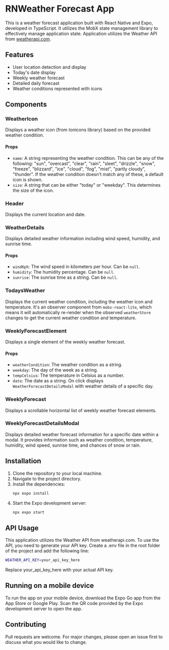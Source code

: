 # RNWeather Forecast App

This is a weather forecast application built with React Native and Expo, developed in TypeScript. It utilizes the MobX state management library to effectively manage application state. Application utilizes the Weather API from [weatherapi.com](https://www.weatherapi.com/). 

## Features

- User location detection and display
- Today's date display
- Weekly weather forecast
- Detailed daily forecast
- Weather conditions represented with icons

## Components

### WeatherIcon
Displays a weather icon (from Ionicons library) based on the provided weather condition. 
#### Props
- `name`: A string representing the weather condition. This can be any of the following: "sun", "overcast", "clear", "rain", "sleet", "drizzle", "snow", "freeze", "blizzard", "ice", "cloud", "fog", "mist", "partly cloudy", "thunder". If the weather condition doesn't match any of these, a default icon is shown.
- `size`: A string that can be either "today" or "weekday". This determines the size of the icon.

### Header
Displays the current location and date.

### WeatherDetails
Displays detailed weather information including wind speed, humidity, and sunrise time.

#### Props
- `windKph`: The wind speed in kilometers per hour. Can be `null`.
- `humidity`: The humidity percentage. Can be `null`.
- `sunrise`: The sunrise time as a string. Can be `null`.
### TodaysWeather
Displays the current weather condition, including the weather icon and temperature. It's an observer component from `mobx-react-lite`, which means it will automatically re-render when the observed `weatherStore` changes to get the current weather condition and temperature.

### WeeklyForecastElement
Displays a single element of the weekly weather forecast.
#### Props
- `weatherCondition`: The weather condition as a string.
- `weekday`: The day of the week as a string.
- `tempCelsius`: The temperature in Celsius as a number.
- `date`: The date as a string. On click displays `WeatherForecastDetailsModal` with weather details of a specific day.

### WeeklyForecast
Displays a scrollable horizontal list of weekly weather forecast elements.

### WeeklyForecastDetailsModal
Displays detailed weather forecast information for a specific date within a modal. It provides information such as weather condition, temperature, humidity, wind speed, sunrise time, and chances of snow or rain.

## Installation

1. Clone the repository to your local machine.
2. Navigate to the project directory.
3. Install the dependencies: 
   ```bash
   npx expo install
   ```
4. Start the Expo development server: 
   ```bash
   npx expo start
   ```
## API Usage
This application utilizes the Weather API from weatherapi.com. To use the API, you need to generate your API key. Create a .env file in the root folder of the project and add the following line:
```bash
WEATHER_API_KEY=your_api_key_here
```
Replace your_api_key_here with your actual API key.

## Running on a mobile device

To run the app on your mobile device, download the Expo Go app from the App Store or Google Play. Scan the QR code provided by the Expo development server to open the app.

## Contributing

Pull requests are welcome. For major changes, please open an issue first to discuss what you would like to change.

